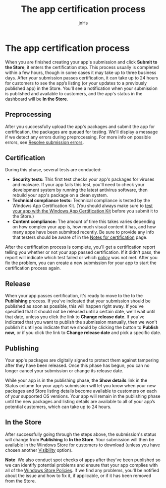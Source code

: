 ﻿---
author: jnHs
Description: When you are finished creating your app's submission and click Submit to the Store, it enters the certification step.
title: The app certification process
ms.assetid: 0DCB4344-224D-4E5A-899F-FF7A89F23DBC
ms.author: wdg-dev-content
ms.date: 08/21/2017
ms.topic: article
ms.prod: windows
ms.technology: uwp
keywords: windows 10, uwp
---

# The app certification process

When you are finished creating your app's submission and click **Submit to the Store**, it enters the certification step. This process usually is completed within a few hours, though in some cases it may take up to three business days. After your submission passes certification, it can take up to 24 hours for customers to see the app’s listing (or your updates to a previously published app) in the Store. You'll see a notification when your submission is published and available to customers, and the app's status in the dashboard will be **In the Store**.

## Preprocessing

After you successfully upload the app's packages and submit the app for certification, the packages are queued for testing. We'll display a message if we detect any errors during preprocessing. For more info on possible errors, see [Resolve submission errors](resolve-submission-errors.md).

## Certification

During this phase, several tests are conducted:

-   **Security tests:** This first test checks your app's packages for viruses and malware. If your app fails this test, you'll need to check your development system by running the latest antivirus software, then rebuild your app's package on a clean system.
-   **Technical compliance tests:** Technical compliance is tested by the Windows App Certification Kit. (You should always make sure to [test your app with the Windows App Certification Kit](../debug-test-perf/windows-app-certification-kit.md) before you submit it to the Store.)
-   **Content compliance:** The amount of time this takes varies depending on how complex your app is, how much visual content it has, and how many apps have been submitted recently. Be sure to provide any info that testers should be aware of in the [Notes for certification](notes-for-certification.md) page.

After the certification process is complete, you'll get a certification report telling you whether or not your app passed certification. If it didn't pass, the report will indicate which test failed or which [policy](https://msdn.microsoft.com/library/windows/apps/dn764944) was not met. After you fix the problem, you can create a new submission for your app to start the certification process again.

## Release

When your app passes certification, it's ready to move to the to the **Publishing** process. If you've indicated that your submission should be published as soon as possible, this will happen right away. If you've specified that it should not be released until a certain date, we'll wait until that date, unless you click the link to **Change release date**. If you've indicated that you want to publish the submission manually, then we won't publish it until you indicate that we should by clicking the button to **Publish now**, or if you click the link to **Change release date** and pick a specific date.

## Publishing

Your app's packages are digitally signed to protect them against tampering after they have been released. Once this phase has begun, you can no longer cancel your submission or change its release date.

While your app is in the publishing phase, the **Show details** link in the Status column for your app’s submission will let you know when your new packages and Store listing details become available to customers on each of your supported OS versions. Your app will remain in the publishing phase until the new packages and listing details are available to all of your app’s potential customers, which can take up to 24 hours. 

## In the Store 

After successfully going through the steps above, the submission's status will change from **Publishing** to **In the Store**. Your submission will then be available in the Windows Store for customers to download (unless you have chosen another [Visibility](set-app-pricing-and-availability.md#visibility) option). 

**Note**  We also conduct spot checks of apps after they've been published so we can identify potential problems and ensure that your app complies with all of the [Windows Store Policies](https://msdn.microsoft.com/library/windows/apps/dn764944). If we find any problems, you'll be notified about the issue and how to fix it, if applicable, or if it has been removed from the Store.

 

 

 




